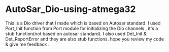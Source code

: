 # AutoSar_Dio-using-atmega32

This is a Dio driver that I made which is based on Autosar standard. I used Port_Init function from Port module for initializing the Dio channels , it's a stub function(not based on autosar standard). I also used Det_Init & Det_ReportError and they are also stub functions. hope you review my code & give me feedback .
